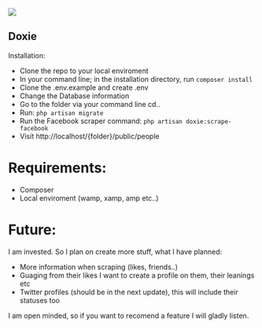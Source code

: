 <img src="https://i.imgur.com/SxHqChC.png">

## Doxie

Installation:

- Clone the repo to your local enviroment
- In your command line; in the installation directory, run `composer install`
- Clone the .env.example and create .env
- Change the Database information
- Go to the folder via your command line cd..
- Run: `php artisan migrate`
- Run the Facebook scraper command: `php artisan doxie:scrape-facebook`
- Visit http://localhost/{folder}/public/people


# Requirements:

- Composer
- Local enviroment (wamp, xamp, amp etc..)

# Future:

I am invested. So I plan on create more stuff, what I have planned:

- More information when scraping (likes, friends..)
- Guaging from their likes I want to create a profile on them, their leanings etc
- Twitter profiles (should be in the next update), this will include their statuses too


I am open minded, so if you want to recomend a feature I will gladly listen.